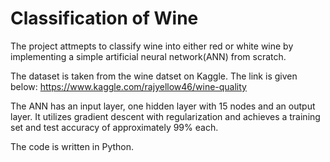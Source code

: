 # Classification of Wine

The project attmepts to classify wine into either red or white wine by implementing a
simple artificial neural network(ANN) from scratch. 

The dataset is taken from the wine datset on Kaggle. The link is given below:
https://www.kaggle.com/rajyellow46/wine-quality

The ANN has an input layer, one hidden layer with 15 nodes and an output layer.
It utilizes gradient descent with regularization and achieves a training set and
test accuracy of approximately 99% each.

The code is written in Python.
